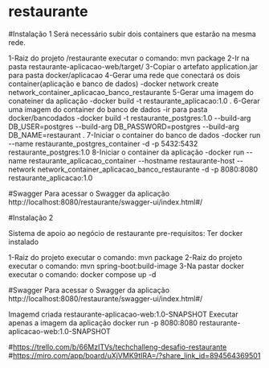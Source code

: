 # restaurante

#Instalação 1
Será necessário subir dois containers que estarão na mesma rede.


1-Raiz do projeto /restaurante executar o comando: mvn package
2-Ir na pasta restaurante-aplicacao-web/target/
3-Copiar o artefato application.jar para pasta docker/aplicacao
4-Gerar uma rede que conectará os dois container(aplicação e banco de dados)
-docker network create network_container_aplicacao_banco_restaurante
5-Gerar uma imagem do conateiner da aplicação
-docker build -t restaurante_aplicacao:1.0 .
6-Gerar uma imagem do container do banco de dados
-ir para pasta docker/bancodados
-docker build -t restaurante_postgres:1.0 --build-arg DB_USER=postgres --build-arg DB_PASSWORD=postgres --build-arg DB_NAME=restaurant .
7-Iniciar o container do banco de dados
-docker run --name restaurante_postgres_container -d -p 5432:5432 restaurante_postgres:1.0
8-Iniciar o container da aplicação
-docker run  --name restaurante_aplicacao_container --hostname restaurante-host --network network_container_aplicacao_banco_restaurante -d -p 8080:8080 restaurante_aplicacao:1.0

#Swagger
Para acessar o Swagger da aplicação
http://localhost:8080/restaurante/swagger-ui/index.html#/

#Instalação 2


Sistema de apoio ao negócio de restaurante
pre-requisitos: Ter docker instalado

1-Raiz do projeto executar o comando: mvn package
2-Raiz do projeto executar o comando: mvn spring-boot:build-image
3-Na pastar docker executar o comando: docker compose up -d


#Swagger
Para acessar o Swagger da aplicação
http://localhost:8080/restaurante/swagger-ui/index.html#/

Imagemd criada restaurante-aplicacao-web:1.0-SNAPSHOT
Executar apenas a imagem da aplicação
docker run -p 8080:8080 restaurante-aplicacao-web:1.0-SNAPSHOT


#https://trello.com/b/66MzITVs/techchalleng-desafio-restaurante
#https://miro.com/app/board/uXjVMK9tIRA=/?share_link_id=894564369501
